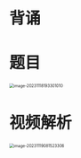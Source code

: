 # 背诵





# 题目

<img src="https://cvp.oss-cn-shanghai.aliyuncs.com/picgo/202311181933093.png" alt="image-20231118193301010" style="zoom:50%;" />



# 视频解析

<img src="https://cvp.oss-cn-shanghai.aliyuncs.com/picgo/202311190815786.png" alt="image-20231119081523306" style="zoom:50%;" />



